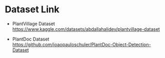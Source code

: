 # Dataset Link
- PlantVillage Dataset  
https://www.kaggle.com/datasets/abdallahalidev/plantvillage-dataset

- PlantDoc Dataset  
https://github.com/joaopauloschuler/PlantDoc-Object-Detection-Dataset